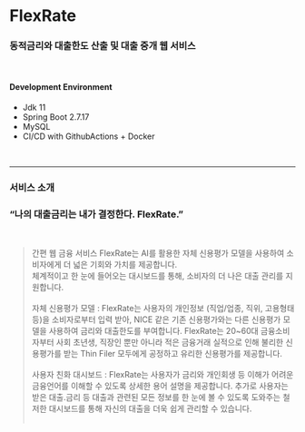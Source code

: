 # FlexRate

### 동적금리와 대출한도 산출 및 대출 중개 웹 서비스 

</br>

#### Development Environment
- Jdk 11
- Spring Boot 2.7.17
- MySQL
- CI/CD with GithubActions + Docker

</br>

---

### 서비스 소개

  ### “나의 대출금리는 내가 결정한다. FlexRate.”
  <br/>
  
  > 간편 웹 금융 서비스 FlexRate는 AI를 활용한 자체 신용평가 모델을 사용하여 소비자에게 더 넓은 기회와 가치를 제공합니다.<br/>
  체계적이고 한 눈에 들어오는 대시보드를 통해, 소비자의 더 나은 대출 관리를 지원합니다.
  <br/><br/>
  자체 신용평가 모델 : FlexRate는 사용자의 개인정보 (직업/업종, 직위, 고용형태 등)을 소비자로부터 입력 받아, NICE 같은 기존 신용평가와는 다른 신용평가 모델을 사용하여 금리와 대출한도를 부여합니다. FlexRate는 20~60대 금융소비자부터 사회 초년생, 직장인 뿐만 아니라 적은 금융거래 실적으로 인해 불리한 신용평가를 받는 Thin Filer 모두에게 공정하고 유리한 신용평가를 제공합니다. 
<br/><br/>
  사용자 친화 대시보드 : FlexRate는 사용자가 금리와 개인회생 등 이해가 어려운 금융언어를 이해할 수 있도록 상세한 용어 설명을 제공합니다. 추가로 사용자는 받은 대출.금리 등 대출과 관련된 모든 정보를 한 눈에 볼 수 있도록 도와주는 철저한 대시보드를 통해 자신의 대출을 더욱 쉽게 관리할 수 있습니다.
<br/><br/>
